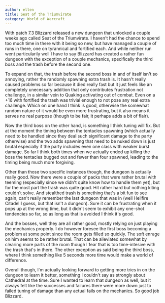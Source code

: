 ```yaml
---
author: ellen
title: Seat of the Triumvirate
category: World of Warcraft
---
```


With patch 7.3 Blizzard released a new dungeon that unlocked a couple weeks ago called Seat of the Triumvirate. I haven't had the chance to spend too much time in there with it being so new, but have managed a couple of runs in there, one on tyrannical and fortified each. And while neither run went particularily well I have to say Blizzard has created a rather fun dungeon with the exception of a couple mechanics, specifically the third boss and the trash before the second one.

To expand on that, the trash before the second boss in and of itself isn't so annoying, rather the randomly spawning extra trash is. It hasn't really caused problems so far because it died really fast but it just feels like an completely unecessary addition that only contributes frustration not challenge, in a similar vein to Quaking activating out of combat. Even on a +16 with fortified the trash was trivial enough to not pose any real extra challenge. Which on one hand I think is good, otherwise the somewhat random nature of it would be even more frustrating, but it also means it serves no real purpose (though to be fair, it perhaps adds a bit of flair).

Now the third boss on the other hand, is something I think tuning will fix. But at the moment the timing between the tentacles spawning (which actually need to be handled since they deal such significant damage to the party otherwise) and the two adds spawning that need to be nuked down is just brutal especially if the party includes even one class with weaker burst damage. So far I think both times when we actually ended up killing the boss the tentacles bugged out and fewer than four spawned, leading to the timing being much more forgiving.

Other than those two specific instances though, the dungeon is actually really good. Now there were a couple of packs that were rather brutal with teeming (especially since we didn't quite know how to handle them yet), but for the most part the trash was quite good. Hit rather hard but nothing kiting couldn't solve. And stealthed trash is something that's a bit fun to see again, can't really remember the last dungeon that was in (well Hellfire Citadel I guess, but that isn't a dungeon). Sure it can be frustrating when it pops up at the wrong time, but it didn't seem to exhibit any one-shot tendencies so far, so as long as that is avoided I think it's good.

And the bosses, well they are all rather good, mostly relying on just playing the mechanics properly. I do however foresee the first boss becoming a problem at some point since the room gets filled so quickly. The soft enrage on him seems to be rather brutal. That can be alleviated somewhat by clearing more parts of the room though I fear that is too time-intesive with the trash that's in there. The other exception as said being the third boss, where I think something like 5 seconds more time would make a world of difference.

Overall though, I'm actually looking forward to getting more tries in on the dungeon to learn it better, something I couldn't say as strongly about Cathedral at the time. Sure I wanted to learn that dungeon as well, but it always felt like the successes and failures there were more down just to failed tuning of damage than any actual fails on the mechanics. So good job Blizzard.